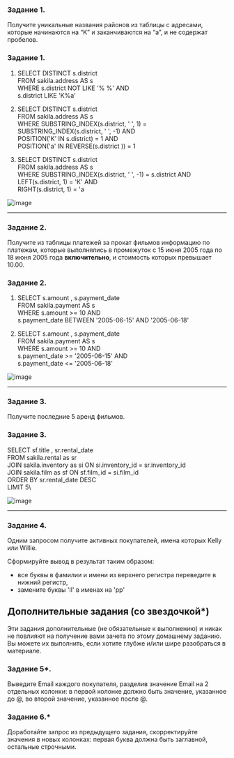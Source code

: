 ### Задание 1.

Получите уникальные названия районов из таблицы с адресами, которые начинаются на “K” и заканчиваются на “a”, и не содержат пробелов.

### Задание 1.

1. SELECT DISTINCT  s.district\
FROM sakila.address AS s\
WHERE s.district NOT LIKE '% %' AND\
		s.district LIKE 'K%a'

2. SELECT DISTINCT  s.district\
FROM sakila.address AS s\
WHERE SUBSTRING_INDEX(s.district, ' ', 1) = SUBSTRING_INDEX(s.district, ' ', -1) AND\
	POSITION('K' IN s.district) = 1 AND\
	POSITION('a' IN REVERSE(s.district )) = 1
		
3. SELECT DISTINCT  s.district\
FROM sakila.address AS s\
WHERE SUBSTRING_INDEX(s.district, ' ', -1) = s.district  AND \
	LEFT(s.district, 1) = 'K' AND \
	RIGHT(s.district, 1) = 'a
	
![image](https://user-images.githubusercontent.com/103321705/180872817-dd7b73a1-caf7-4349-afe8-c05712cbb34e.png)

---

### Задание 2.

Получите из таблицы платежей за прокат фильмов информацию по платежам, которые выполнялись в промежуток с 15 июня 2005 года по 18 июня 2005 года **включительно**, 
и стоимость которых превышает 10.00.

### Задание 2.

1. SELECT s.amount , s.payment_date \
FROM sakila.payment AS s\
WHERE s.amount  >= 10 AND\
		s.payment_date BETWEEN '2005-06-15' AND '2005-06-18'
		
2. SELECT s.amount , s.payment_date \
FROM sakila.payment AS s\
WHERE s.amount  >= 10 AND\
		s.payment_date >= '2005-06-15' AND\
		s.payment_date <= '2005-06-18'

![image](https://user-images.githubusercontent.com/103321705/180872536-8f1b1926-58d4-4928-b617-53fb03f37e01.png)


---

### Задание 3.

Получите последние 5 аренд фильмов.

### Задание 3.

SELECT  sf.title , sr.rental_date \
FROM sakila.rental as sr\
JOIN sakila.inventory as si ON si.inventory_id  = sr.inventory_id\
JOIN sakila.film as sf ON sf.film_id  = si.film_id \
ORDER BY sr.rental_date DESC \
LIMIT 5\

![image](https://user-images.githubusercontent.com/103321705/180875531-d418f7fc-7376-44be-9832-8b70f5d73942.png)

---

### Задание 4.

Одним запросом получите активных покупателей, имена которых Kelly или Willie. 

Сформируйте вывод в результат таким образом:
- все буквы в фамилии и имени из верхнего регистра переведите в нижний регистр,
- замените буквы 'll' в именах на 'pp'

## Дополнительные задания (со звездочкой*)
Эти задания дополнительные (не обязательные к выполнению) и никак не повлияют на получение вами зачета по этому домашнему заданию. Вы можете их выполнить, если хотите глубже и/или шире разобраться в материале.

### Задание 5*.

Выведите Email каждого покупателя, разделив значение Email на 2 отдельных колонки: в первой колонке должно быть значение, указанное до @, во второй значение, указанное после @.

### Задание 6.*

Доработайте запрос из предыдущего задания, скорректируйте значения в новых колонках: первая буква должна быть заглавной, остальные строчными.
